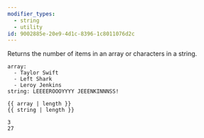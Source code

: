 ```yaml
---
modifier_types:
  - string
  - utility
id: 9002885e-20e9-4d1c-8396-1c8011076d2c
---
```

Returns the number of items in an array or characters in a string.

```.language-yaml
array:
  - Taylor Swift
  - Left Shark
  - Leroy Jenkins
string: LEEEEROOOYYYY JEEENKINNNSS!
```

```
{{ array | length }}
{{ string | length }}
```

```.language-output
3
27
```
